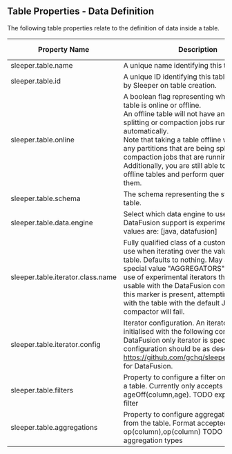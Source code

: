 ## Table Properties - Data Definition

The following table properties relate to the definition of data inside a table.

| Property Name                     | Description                                                                                                                                                                                                                                                                                                                                                                                         | Default Value |
|-----------------------------------|-----------------------------------------------------------------------------------------------------------------------------------------------------------------------------------------------------------------------------------------------------------------------------------------------------------------------------------------------------------------------------------------------------|---------------|
| sleeper.table.name                | A unique name identifying this table.                                                                                                                                                                                                                                                                                                                                                               |               |
| sleeper.table.id                  | A unique ID identifying this table, generated by Sleeper on table creation.                                                                                                                                                                                                                                                                                                                         |               |
| sleeper.table.online              | A boolean flag representing whether this table is online or offline.<br>An offline table will not have any partition splitting or compaction jobs run automatically.<br>Note that taking a table offline will not stop any partitions that are being split or compaction jobs that are running. Additionally, you are still able to ingest data to offline tables and perform queries against them. | true          |
| sleeper.table.schema              | The schema representing the structure of this table.                                                                                                                                                                                                                                                                                                                                                |               |
| sleeper.table.data.engine         | Select which data engine to use for the table. DataFusion support is experimental. Valid values are: [java, datafusion]                                                                                                                                                                                                                                                                             | JAVA          |
| sleeper.table.iterator.class.name | Fully qualified class of a custom iterator to use when iterating over the values in this table. Defaults to nothing. May also have special value "AGGREGATORS" indicating the use of experimental iterators that are only usable with the DataFusion compactor. When this marker is present, attempting to compact with the table with the default Java compactor will fail.                        |               |
| sleeper.table.iterator.config     | Iterator configuration. An iterator will be initialised with the following configuration. If a DataFusion only iterator is specified, then the configuration should be as described in https://github.com/gchq/sleeper/issues/4344 for DataFusion.                                                                                                                                                  |               |
| sleeper.table.filters             | Property to configure a filter on a column on a table. Currently only accepts ageOff(column,age). TODO explain age off filter                                                                                                                                                                                                                                                                       |               |
| sleeper.table.aggregations        | Property to configure aggregation of columns from the table. Format accepted: op(column),op(column) TODO list & explain aggregation types                                                                                                                                                                                                                                                           |               |
